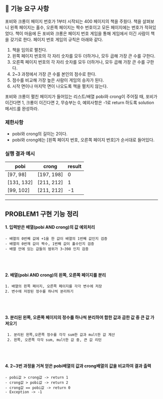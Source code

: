 ## 🚀 기능 요구 사항

포비와 크롱이 페이지 번호가 1부터 시작되는 400 페이지의 책을 주웠다. 책을 살펴보니 왼쪽 페이지는 홀수, 오른쪽 페이지는 짝수 번호이고 모든 페이지에는 번호가 적혀있었다. 책이 마음에 든 포비와 크롱은 페이지 번호 게임을 통해 게임에서 이긴 사람이 책을 갖기로 한다. 페이지 번호 게임의 규칙은 아래와 같다.

1. 책을 임의로 펼친다.
2. 왼쪽 페이지 번호의 각 자리 숫자를 모두 더하거나, 모두 곱해 가장 큰 수를 구한다.
3. 오른쪽 페이지 번호의 각 자리 숫자를 모두 더하거나, 모두 곱해 가장 큰 수를 구한다.
4. 2~3 과정에서 가장 큰 수를 본인의 점수로 한다.
5. 점수를 비교해 가장 높은 사람이 게임의 승자가 된다.
6. 시작 면이나 마지막 면이 나오도록 책을 펼치지 않는다.

포비와 크롱이 펼친 페이지가 들어있는 리스트/배열 pobi와 crong이 주어질 때, 포비가 이긴다면 1, 크롱이 이긴다면 2, 무승부는 0, 예외사항은 -1로 return 하도록 solution 메서드를 완성하라.

### 제한사항

- pobi와 crong의 길이는 2이다.
- pobi와 crong에는 [왼쪽 페이지 번호, 오른쪽 페이지 번호]가 순서대로 들어있다.

### 실행 결과 예시

| pobi | crong | result |
| --- | --- | --- |
| [97, 98] | [197, 198] | 0 |
| [131, 132] | [211, 212] | 1 |
| [99, 102] | [211, 212] | -1 |

<hr>

## PROBLEM1 구현 기능 정리
#### 1. 입력받은 배열(pobi AND crong)의 값 예외처리
    - 배열의 0번째 값에 +1을 한 값이 배열의 1번째 값인지 검증
    - 배열의 0번재 값이 짝수, 1번째 값이 홀수인지 검증
    - 배열 안에 있는 값들의 범위가 3~398 인지 검증
<br><br>
#### 2. 배열(pobi AND crong)의 왼쪽, 오른쪽 페이지를 분리
    1. 배열의 왼쪽 페이지, 오른쪽 페이지를 각각 변수에 저장
    2. 변수에 저장된 정수를 하나씩 분리하기
<br><br>
#### 3. 분리된 왼쪽, 오른쪽 페이지의 정수를 하나씩 분리하여 합한 값과 곱한 값 중 큰 값 가져오기
     1. 분리된 왼쪽,오른쪽 정수를 각각 sum한 값과 mult한 값 계산
     2. 왼쪽, 오른쪽 각각 sum, mult한 값 중, 큰 값 리턴
<br><br>
#### 4. 2~3번 과정을 거쳐 얻은 pobi배열의 값과 crong배열의 값을 비교하여 결과 출력
    - pobi값 > crong값 -> return 1
    - crong값 > pobi값 -> return 2
    - crong값 == pobi값 -> return 0
    - Exception -> -1

